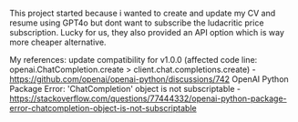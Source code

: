 This project started because i wanted to create and update my CV and resume using GPT4o but dont want to subscribe the ludacritic price subscription. Lucky for us, they also provided an API option which is way more cheaper alternative.


My references:
update compatibility for v1.0.0 (affected code line: openai.ChatCompletion.create > client.chat.completions.create) - https://github.com/openai/openai-python/discussions/742
OpenAI Python Package Error: 'ChatCompletion' object is not subscriptable -  https://stackoverflow.com/questions/77444332/openai-python-package-error-chatcompletion-object-is-not-subscriptable